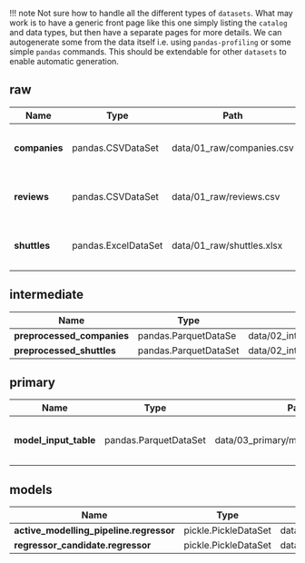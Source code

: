 !!! note
	Not sure how to handle all the different types of `datasets`. What may work is to have a generic front page like this one simply listing the `catalog` and data types, but then have a separate pages for more details. We can autogenerate some from the data itself i.e. using `pandas-profiling` or some simple `pandas` commands. This should be extendable for other `datasets` to enable automatic generation. 




## raw

| Name          | Type                | Path                      | Details                                                      |
| ------------- | ------------------- | ------------------------- | ------------------------------------------------------------ |
| **companies** | pandas.CSVDataSet   | data/01_raw/companies.csv | [basic info](../companies), [pandas profiling](companies/companies.html) |
| **reviews**   | pandas.CSVDataSet   | data/01_raw/reviews.csv   | [basic info](../reviews), [pandas profiling](reviews/reviews.html) |
| **shuttles**  | pandas.ExcelDataSet | data/01_raw/shuttles.xlsx | [basic info](../shuttles), [pandas profiling](shuttles/shuttles.html) |



## intermediate

| Name                       | Type                  | Path                                           | Details |
| -------------------------- | --------------------- | ---------------------------------------------- | ------- |
| **preprocessed_companies** | pandas.ParquetDataSe  | data/02_intermediate/preprocessed_companies.pq |         |
| **preprocessed_shuttles**  | pandas.ParquetDataSet | data/02_intermediate/preprocessed_shuttles.pq  |         |


## primary

| Name                  | Type                  | Path                                 | Details                                                      |
| --------------------- | --------------------- | ------------------------------------ | ------------------------------------------------------------ |
| **model_input_table** | pandas.ParquetDataSet | data/03_primary/model_input_table.pq | [basic info](../model_input_table), [pandas profiling](model_input_table/model_input_table.html) |

## models

| Name                                    | Type                 | Path                                      | Details |
| --------------------------------------- | -------------------- | ----------------------------------------- | ------- |
| **active_modelling_pipeline.regressor** | pickle.PickleDataSet | data/06_models/regressor_active.pickle    |         |
| **regressor_candidate.regressor**       | pickle.PickleDataSet | data/06_models/regressor_candidate.pickle |         |